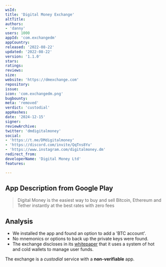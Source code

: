 ```yaml
---
wsId: 
title: 'Digital Money Exchange'
altTitle: 
authors:
- 'danny'
users: 1000
appId: 'com.exchangedm'
appCountry: 
released: '2022-08-22'
updated: '2022-08-22'
version: '1.1.0'
stars: 
ratings: 
reviews: 
size: 
website: 'https://dmexchange.com'
repository: 
issue: 
icon: 'com.exchangedm.png'
bugbounty: 
meta: 'removed'
verdict: 'custodial'
appHashes: 
date: '2024-12-15'
signer: 
reviewArchive: 
twitter: 'dmdigitalmoney'
social:
- 'https://t.me/DMdigitalmoney'
- 'https://discord.com/invite/QqTns8Yu'
- 'https://www.instagram.com/digitalmoney.dm'
redirect_from: 
developerName: 'Digital Money Ltd'
features: 

---
```


## App Description from Google Play

> Digital Money is the easiest way to buy and sell Bitcoin, Ethereum and Tether instantly at the best rates with zero fees

## Analysis

- We installed the app and found an option to add a 'BTC account'. 
- No mnemonics or options to back up the private keys were found.
- The exchange discloses in its [whitepaper](https://dmexchange.com/doc/DMTOKENWHITEPAPER.pdf) that it uses a system of hot and cold wallets to manage user funds. 

The exchange is a *custodial* service with a **non-verifiable** app.

